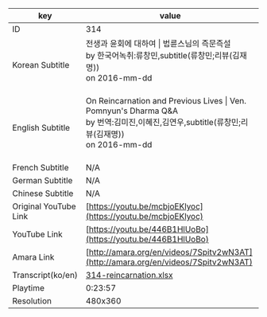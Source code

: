 |  key  |  value  |
|-------|---------|
| ID            | 314 |
| Korean Subtitle | 전생과 윤회에 대하여 \| 법륜스님의 즉문즉설<br>by 한국어녹취:류창민,subtitle(류창민;리뷰(김재명))<br>on 2016-mm-dd<br><br>|
| English Subtitle | On Reincarnation and Previous Lives  \| Ven. Pomnyun's Dharma Q&A<br>by 번역:김미진,이혜진,김연우,subtitle(류창민;리뷰(김재명))<br>on 2016-mm-dd<br><br>|
| French Subtitle | N/A |
| German Subtitle | N/A |
| Chinese Subtitle | N/A |
| Original YouTube Link  | [https://youtu.be/mcbjoEKlyoc](https://youtu.be/mcbjoEKlyoc) |
| YouTube Link  | [https://youtu.be/446B1HlUoBo](https://youtu.be/446B1HlUoBo) |
| Amara Link    | [http://amara.org/en/videos/7Spitv2wN3AT](http://amara.org/en/videos/7Spitv2wN3AT) |
| Transcript(ko/en) | [314-reincarnation.xlsx](https://github.com/jungtosociety/dharma-qna/raw/master/sub/314/314-reincarnation.xlsx) |
| Playtime | 0:23:57 |
| Resolution | 480x360|
